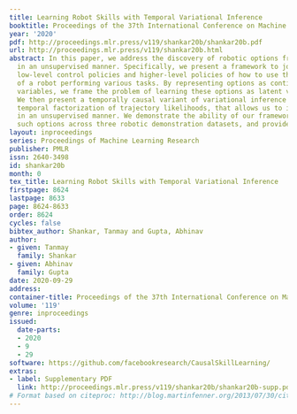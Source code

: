 ```yaml
---
title: Learning Robot Skills with Temporal Variational Inference
booktitle: Proceedings of the 37th International Conference on Machine Learning
year: '2020'
pdf: http://proceedings.mlr.press/v119/shankar20b/shankar20b.pdf
url: http://proceedings.mlr.press/v119/shankar20b.html
abstract: In this paper, we address the discovery of robotic options from demonstrations
  in an unsupervised manner. Specifically, we present a framework to jointly learn
  low-level control policies and higher-level policies of how to use them from demonstrations
  of a robot performing various tasks. By representing options as continuous latent
  variables, we frame the problem of learning these options as latent variable inference.
  We then present a temporally causal variant of variational inference based on a
  temporal factorization of trajectory likelihoods, that allows us to infer options
  in an unsupervised manner. We demonstrate the ability of our framework to learn
  such options across three robotic demonstration datasets, and provide our code.
layout: inproceedings
series: Proceedings of Machine Learning Research
publisher: PMLR
issn: 2640-3498
id: shankar20b
month: 0
tex_title: Learning Robot Skills with Temporal Variational Inference
firstpage: 8624
lastpage: 8633
page: 8624-8633
order: 8624
cycles: false
bibtex_author: Shankar, Tanmay and Gupta, Abhinav
author:
- given: Tanmay
  family: Shankar
- given: Abhinav
  family: Gupta
date: 2020-09-29
address: 
container-title: Proceedings of the 37th International Conference on Machine Learning
volume: '119'
genre: inproceedings
issued:
  date-parts:
  - 2020
  - 9
  - 29
software: https://github.com/facebookresearch/CausalSkillLearning/
extras:
- label: Supplementary PDF
  link: http://proceedings.mlr.press/v119/shankar20b/shankar20b-supp.pdf
# Format based on citeproc: http://blog.martinfenner.org/2013/07/30/citeproc-yaml-for-bibliographies/
---
```

